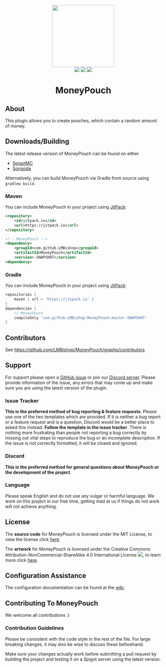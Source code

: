 <p align="center">
<img src="https://leonardobishop.com/artwork/MoneyPouch%20+%20Guide.png" width="200" height="200"><br>
<img src="http://isitmaintained.com/badge/resolution/LMBishop/MoneyPouch.svg">
<img src="http://isitmaintained.com/badge/open/LMBishop/MoneyPouch.svg">
<img src="https://mc-download-badges.herokuapp.com/services/spigotsongoda/downloads.php?spigot=21905&songoda=moneypouch-moneypouch"><br>
<h1 align="center">MoneyPouch</h1>
</p>

## About
This plugin allows you to create pouches, which contain a random amount of money.

## Downloads/Building
The latest release version of MoneyPouch can be found on either
* [SpigotMC](https://www.spigotmc.org/resources/21905/)
* [Songoda](https://songoda.com/marketplace/product/540)

Alternatively, you can build MoneyPouch via Gradle from source using ``gradlew build``.

### Maven
You can include MoneyPouch in your project using [JitPack](https://jitpack.io/#LMBishop/MoneyPouch):
```xml
<repository>
    <id>jitpack.io</id>
    <url>https://jitpack.io</url>
</repository>

<!-- MoneyPouch -->
<dependency>
    <groupId>com.github.LMBishop</groupId>
    <artifactId>MoneyPouch</artifactId>
    <version>-SNAPSHOT</version>
<dependency>
```

### Gradle
You can include MoneyPouch in your project using [JitPack](https://jitpack.io/#LMBishop/MoneyPouch):
```groovy
repositories {
    maven { url = 'https://jitpack.io' }
}  
dependencies {
    // MoneyPouch
    compileOnly 'com.github.LMBishop:MoneyPouch:master-SNAPSHOT'
}
```

## Contributors
See https://github.com/LMBishop/MoneyPouch/graphs/contributors

## Support
For support please open a [GitHub issue](https://github.com/LMBishop/MoneyPouch/issues) or join our [Discord server](https://discord.gg/mQ2RcJC). Please provide information of the issue, any errors that may come up and make sure you are using the latest version of the plugin.

### Issue Tracker
**This is the preferred method of bug reporting & feature requests**. Please use one of the two templates which are provided. If it is neither a bug report or a feature request and is a question, Discord would be a better place to asked this instead. **Follow the template in the issue tracker**. There is nothing more frustrating than people not reporting a bug correctly by missing out vital steps to reproduce the bug or an incomplete description. If the issue is not correctly formatted, it will be closed and ignored.

### Discord
**This is the preferred method for general questions about MoneyPouch or the development of the project**.

### Language
Please speak English and do not use any vulgar or harmful language. We work on this project in our free time, getting mad at us if things do not work will not achieve anything.

## License
The **source code** for MoneyPouch is licensed under the MIT License, to view the license click [here](https://github.com/LMBishop/MoneyPouch/blob/master/LICENSE).

The **artwork** for MoneyPouch is licensed under the Creative Commons Attribution-NonCommercial-ShareAlike 4.0 International License ![](https://i.creativecommons.org/l/by-nc-sa/4.0/80x15.png), to learn more click [here](https://creativecommons.org/licenses/by-nc-sa/4.0/).

## Configuration Assistance
The configuration documentation can be found at the [wiki](https://github.com/LMBishop/MoneyPouch/wiki/Config).

## Contributing To MoneyPouch
We welcome all contributions :)

### Contribution Guidelines
Please be consistent with the code style in the rest of the file. For large breaking changes, it may also be wise to discuss these beforehand.

Make sure your changes actually work before submitting a pull request by building the project and testing it on a Spigot server using the latest version.
